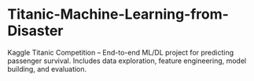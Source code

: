 # Titanic-Machine-Learning-from-Disaster
Kaggle Titanic Competition – End-to-end ML/DL project for predicting passenger survival. Includes data exploration, feature engineering, model building, and evaluation.
